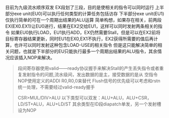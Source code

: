 目前为九级流水顺序双发
EX段划了三段，目的是使相关的指令可以同时运行
上半部分exe unit(EU0)可以执行任何类型的计算任务包括访存
下半部分exe unit(EU1)仅执行简单的可在一个周期出结果的ALU运算
简单构想，如果存在相关，前两段EX(EX0.EX1)让EU0进行，结果在EX2交给EU1，这样可以同时发射两条相关的指令
如果EU0执行LOAD，EU1执行ADD，EX仍然需要Stall，但是可以在EX2前将目标寄存器结果更新，同时EU1在EX0,EX1不执行，EX2获得所需要的值后再计算，也许可以同时发射这种包含LOAD-USE的相关指令
但是这只能解决简单的相关问题，也就是下半部分的EU只能执行最多一个周期出结果的ALU指令，其余情况应该插入NOP来解决。

> 段间寄存器使用valid——ready协议握手来解决Stall的产生丢失指令或者重复发射指令的问题,流水级间，发出数据的是主，接受数据的是从
> 空指令NOP使用定义的ADDI R0,R0,0来替代
> Flush信号的优先级可以考虑和rstn统一处理，不需要经过valid-ready握手
>
> CSR>MUL/DIV>ALU
> 以下类型可以双发：ALU+ALU，ALU+CSR，LD/ST+ALU，ALU+LD/ST
> 其余类型在ID段diapatch单发，另一个发射槽设为NOP